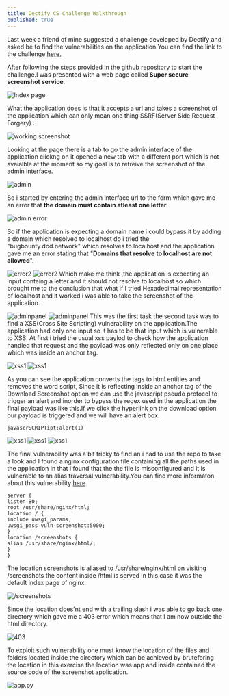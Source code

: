 ```yaml
---
title: Dectify CS Challenge Walkthrough
published: true
---
```


Last week a friend of mine suggested a challenge developed by Dectify and asked be to find the vulnerabilities on the application.You can find the link to the challenge [here.](https://github.com/detectify/cs-challenge)

After following the steps provided in the github repository to start the challenge.I was presented with a web page called **Super secure screenshot service**.

![Index page](https://github.com/apoorvaniranjan/apoorvaniranjan.github.io/raw/main/assets/images/dectify-cs/1.png)

What the application does is that it accepts a url and takes a screenshot of the application which can only mean one thing SSRF(Server Side Request Forgery) .

![working screenshot](https://github.com/apoorvaniranjan/apoorvaniranjan.github.io/raw/main/assets/images/dectify-cs/2.png)

Looking at the page there is a tab to go the admin interface of the application clickng on it opened a new tab with a different port which is not avaialble at the moment so my goal is to retreive the screenshot of the admin interface. 

![admin](https://github.com/apoorvaniranjan/apoorvaniranjan.github.io/raw/main/assets/images/dectify-cs/3.png)

So i started by entering the admin interface url to the form which gave me an error that **the domain must contain atleast one letter**

![admin error](https://github.com/apoorvaniranjan/apoorvaniranjan.github.io/raw/main/assets/images/dectify-cs/4.png)

So if the application is expecting a domain name i could bypass it by adding a domain which resolved to localhost do i tried the "bugbounty.dod.network" which resolves to localhost and the application gave me an error stating that "**Domains that resolve to localhost are not allowed**". 

![error2](https://github.com/apoorvaniranjan/apoorvaniranjan.github.io/raw/main/assets/images/dectify-cs/5.png)
![error2](https://github.com/apoorvaniranjan/apoorvaniranjan.github.io/raw/main/assets/images/dectify-cs/6.png)
Which make me think ,the application is expecting an input containg a letter and it should not resolve to localhost so which brought me to the conclusion that what if I tried Hexadecimal representation of localhost and it worked i was able to take the screenshot of the application.

![adminpanel](https://github.com/apoorvaniranjan/apoorvaniranjan.github.io/raw/main/assets/images/dectify-cs/7.png)
![adminpanel](https://github.com/apoorvaniranjan/apoorvaniranjan.github.io/raw/main/assets/images/dectify-cs/8.png)
This was the first task the second task was to find a XSS(Cross Site Scripting) vulnerability on the application.The application had only one input so it has to be that input which is vulnerable to XSS. At first i tried the usual xss paylod to check how the application handled that request and the payload was only reflected only on one place which was inside an anchor tag.

![xss1](https://github.com/apoorvaniranjan/apoorvaniranjan.github.io/raw/main/assets/images/dectify-cs/9.png)
![xss1](https://github.com/apoorvaniranjan/apoorvaniranjan.github.io/raw/main/assets/images/dectify-cs/10.png)

As you can see the application converts the tags to html entities and removes the word script, Since it is reflecting inside an anchor tag of the Download Screenshot option we can use the javascript pseudo protocol to trigger an alert and inorder to bypass the regex used in the application the final payload was like this.If we click the hyperlink on the download option our payload is triggered and we will have an alert box.

    javascrSCRIPTipt:alert(1)

![xss1](https://github.com/apoorvaniranjan/apoorvaniranjan.github.io/raw/main/assets/images/dectify-cs/11.png)
![xss1](https://github.com/apoorvaniranjan/apoorvaniranjan.github.io/raw/main/assets/images/dectify-cs/12.png)
![xss1](https://github.com/apoorvaniranjan/apoorvaniranjan.github.io/raw/main/assets/images/dectify-cs/13.png)

The final vulnerability was a bit tricky to find an i had to use the repo to take a look and I found a nginx configuration file containing all the paths used in the application in that i found that the the file is misconfigured and it is vulnerable to an alias traversal vulnerability.You can find more informaton about this vulnerability [here](https://i.blackhat.com/us-18/Wed-August-8/us-18-Orange-Tsai-Breaking-Parser-Logic-Take-Your-Path-Normalization-Off-And-Pop-0days-Out-2.pdf).

```
server {
listen 80;
root /usr/share/nginx/html;
location / {
include uwsgi_params;
uwsgi_pass vuln-screenshot:5000;
}
location /screenshots {
alias /usr/share/nginx/html/;
}
}
```
The location screenshots is aliased to /usr/share/nginx/html on visiting /screenshots the content inside /html is served in this case it was the default index page of nginx.

![/screenshots](https://github.com/apoorvaniranjan/apoorvaniranjan.github.io/raw/main/assets/images/dectify-cs/14.png)
                       
 Since the location does'nt end with a trailing slash i was able to go back one directory which gave me a 403 error which means that I am now outside the html directory. 

![403](https://github.com/apoorvaniranjan/apoorvaniranjan.github.io/raw/main/assets/images/dectify-cs/15.png)

To exploit such vulnerability one must know the location of the files and folders located inside the directory which can be achieved by bruteforing the location in this exercise the location was app and inside contained the source code of the screenshot application.

![app.py](https://github.com/apoorvaniranjan/apoorvaniranjan.github.io/raw/main/assets/images/dectify-cs/16.png)

